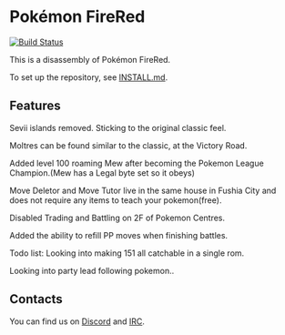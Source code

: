 # Pokémon FireRed

[![Build Status][travis-badge]][travis]

[travis]: https://travis-ci.org/pret/pokefirered
[travis-badge]: https://travis-ci.org/pret/pokefirered.svg?branch=master

This is a disassembly of Pokémon FireRed.

To set up the repository, see [INSTALL.md](INSTALL.md).

## Features
Sevii islands removed. Sticking to the original classic feel.

Moltres can be found similar to the classic, at the Victory Road.

Added level 100 roaming Mew after becoming the Pokemon League Champion.(Mew has a Legal byte set so it obeys)

Move Deletor and Move Tutor live in the same house in Fushia City and does not require any items to teach your pokemon(free).

Disabled Trading and Battling on 2F of Pokemon Centres.

Added the ability to refill PP moves when finishing battles.

Todo list: 
Looking into making 151 all catchable in a single rom.

Looking into party lead following pokemon..

## Contacts

You can find us on [Discord](https://discord.gg/d5dubZ3) and [IRC](https://web.libera.chat/?#pret).
